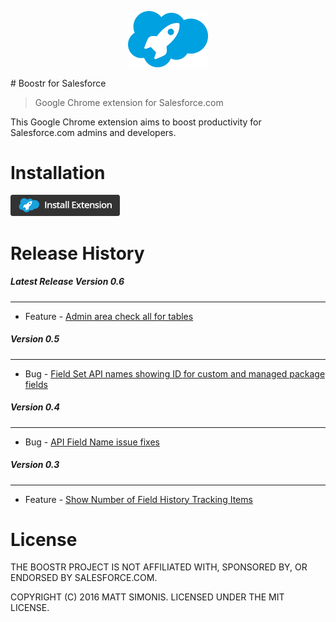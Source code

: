 <p align="center">
  <a href="#"><img src="logo.png" width="128px"/></a>
</p>
# Boostr for Salesforce

> Google Chrome extension for Salesforce.com

This Google Chrome extension aims to boost productivity for Salesforce.com admins and developers.


# Installation

[<img src="install.png" width="175px">][webstore-url]


# Release History

##### Latest Release Version 0.6
***

- Feature - [Admin area check all for tables](https://github.com/mattsimonis/boostr/issues/3)


##### Version 0.5
***

- Bug - [Field Set API names showing ID for custom and managed package fields](https://github.com/mattsimonis/boostr/issues/15)


##### Version 0.4
***

- Bug - [API Field Name issue fixes](https://github.com/mattsimonis/boostr/issues/12)


##### Version 0.3
***

- Feature - [Show Number of Field History Tracking Items](https://github.com/mattsimonis/boostr/issues/4)


# License

THE BOOSTR PROJECT IS NOT AFFILIATED WITH, SPONSORED BY, OR ENDORSED BY SALESFORCE.COM.

COPYRIGHT (C) 2016 MATT SIMONIS. LICENSED UNDER THE MIT LICENSE.

[webstore-url]: https://chrome.google.com/webstore/detail/boostr-for-salesforce/kegohbhdgaoaoanbpconbeleanhdodlo
